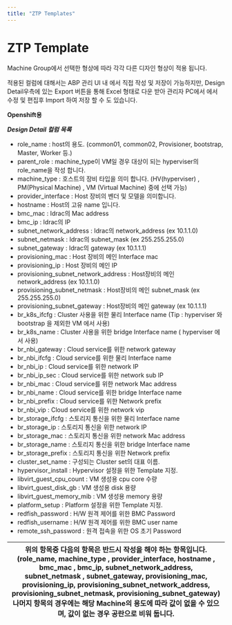 ```yaml
---
title: "ZTP Templates"
---
```


# ZTP Template

Machine Group에서 선택한 형상에 따라 각각 다른 디자인 형상이 적용 됩니다. 

적용된 컬럼에 대해서는 ABP 관리 UI 내 에서 직접 작성 및 저장이 가능하지만, Design Detail우측에 있는 Export 버튼을 통해 Excel 형태로 다운 받아 
관리자 PC에서 에서 수정 및 편집후 Import 하여 저장 할 수 도 있습니다.

**Openshift용**

***Design Detail 컬럼 목록***

- role_name : host의 용도. (common01, common02, Provisioner, bootstrap, Master, Worker 등.)
- parent_role : machine_type이 VM일 경우 대상이 되는 hyperviser의 role_name을 작성 합니다.
- machine_type : 호스트의 장비 타입을 의미 합니다. (HV(hyperviser) , PM(Physical Machine) , VM (Virtual Machine) 중에 선택 가능)
- provider_interface : Host 장비의 벤더 및 모델을 의미합니다.
- hostname : Host의 고유 name 입니다.
- bmc_mac : Idrac의 Mac address
- bmc_ip : Idrac의 IP
- subnet_network_address : Idrac의 network_address (ex 10.1.1.0)
- subnet_netmask : Idrac의 subnet_mask (ex 255.255.255.0)
- subnet_gateway : Idrac의 gateway (ex 10.1.1.1)
- provisioning_mac : Host 장비의 메인 Interface mac
- provisioning_ip : Host 장비의 메인 IP
- provisioning_subnet_network_address : Host장비의 메인 network_address (ex 10.1.1.0)
- provisioning_subnet_netmask : Host장비의 메인 subnet_mask (ex 255.255.255.0)
- provisioning_subnet_gateway : Host장비의 메인 gateway (ex 10.1.1.1)
- br_k8s_ifcfg : Cluster 사용을 위한 물리 Interface name (Tip : hyperviser 와 bootstrap 을 제외한 VM 에서 사용)
- br_k8s_name : Cluster 사용을 위한 bridge Interface name ( hyperviser 에서 사용)
- br_nbi_gateway : Cloud service를 위한 network gateway
- br_nbi_ifcfg : Cloud service를 위한 물리 Interface name
- br_nbi_ip : Cloud service를 위한 network IP
- br_nbi_ip_sec : Cloud service를 위한 network sub IP
- br_nbi_mac : Cloud service를 위한 network Mac address
- br_nbi_name : Cloud service를 위한 bridge Interface name
- br_nbi_prefix : Cloud service를 위한 Network prefix
- br_nbi_vip : Cloud service를 위한 network vip
- br_storage_ifcfg : 스토리지 통신을 위한 물리 Interface name
- br_storage_ip : 스토리지 통신을 위한 network IP
- br_storage_mac : 스토리지 통신을 위한 network Mac address
- br_storage_name : 스토리지 통신을 위한 bridge Interface name
- br_storage_prefix : 스토리지 통신을 위한 Network prefix
- cluster_set_name : 구성되는 Cluster set의 대표 이름.
- hypervisor_install : Hypervisor 설정을 위한 Template 지정.
- libvirt_guest_cpu_count : VM 생성용 cpu core 수량
- libvirt_guest_disk_gb : VM 생성용 disk 용량
- libvirt_guest_memory_mib : VM 생성용 memory 용량
- platform_setup : Platform 설정을 위한 Template 지정.
- redfish_password : H/W 원격 제어를 위한 BMC Password
- redfish_username : H/W 원격 제어를 위한 BMC user name
- remote_ssh_password : 원격 접속을 위한 OS 초기 Password

| 위의 항목중 다음의 항목은 반드시 작성을 해야 하는 항목입니다. (role_name, machine_type , provider_interface, hostname , bmc_mac , bmc_ip, subnet_network_address, subnet_netmask , subnet_gateway, provisioning_mac, provisioning_ip, provisioning_subnet_network_address, provisioning_subnet_netmask, provisioning_subnet_gateway) 나머지 항목의 경우에는 해당 Machine의 용도에 따라 값이 없을 수 있으며, 값이 없는 경우 공란으로 비워 둡니다. |
| --- |

 
